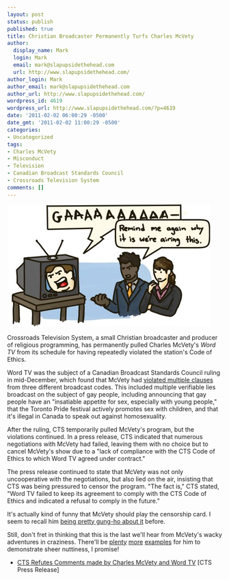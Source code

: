 ```yaml
---
layout: post
status: publish
published: true
title: Christian Broadcaster Permanently Turfs Charles McVety
author:
  display_name: Mark
  login: Mark
  email: mark@slapupsidethehead.com
  url: http://www.slapupsidethehead.com/
author_login: Mark
author_email: mark@slapupsidethehead.com
author_url: http://www.slapupsidethehead.com/
wordpress_id: 4619
wordpress_url: http://www.slapupsidethehead.com/?p=4619
date: '2011-02-02 06:00:29 -0500'
date_gmt: '2011-02-02 11:00:29 -0500'
categories:
- Uncategorized
tags:
- Charles McVety
- Misconduct
- Television
- Canadian Broadcast Standards Council
- Crossroads Television System
comments: []
---
```

![Charles McVety yells incoherently on a television screen while two TV executives ponder why it is they're airing this show.](/wp-content/media/2011/02/mcvety-cancellation.jpg "---AAAAAAAAAAAAYYYYS!")

Crossroads Television System, a small Christian broadcaster and producer of religious programming, has permanently pulled Charles McVety's _Word TV_ from its schedule for having repeatedly violated the station's Code of Ethics.

Word TV was the subject of a Canadian Broadcast Standards Council ruling in mid-December, which found that McVety had [violated multiple clauses](http://www.slapupsidethehead.com/2010/12/anti-gay-lobbyist-violated-broadcast-standards/ "Ouch!") from three different broadcast codes. This included multiple verifiable lies broadcast on the subject of gay people, including announcing that gay people have an "insatiable appetite for sex, especially with young people," that the Toronto Pride festival actively promotes sex with children, and that it's illegal in Canada to speak out against homosexuality.

After the ruling, CTS temporarily pulled McVety's program, but the violations continued. In a press release, CTS indicated that numerous negotiations with McVety had failed, leaving them with no choice but to cancel McVety's show due to a "lack of compliance with the CTS Code of Ethics to which Word TV agreed under contract."

The press release continued to state that McVety was not only uncooperative with the negotiations, but also lied on the air, insisting that CTS was being pressured to censor the program. "The fact is," CTS stated, "Word TV failed to keep its agreement to comply with the CTS Code of Ethics and indicated a refusal to comply in the future."

It's actually kind of funny that McVety should play the censorship card. I seem to recall him [being pretty gung-ho about it](http://www.slapupsidethehead.com/2008/03/film-censorship-bill/ "Hippo what?") before.

Still, don't fret in thinking that this is the last we'll hear from McVety's wacky adventures in craziness. There'll be [plenty](http://www.slapupsidethehead.com/2010/11/charles-mcvety-throws-fits-over-gender-rights-bill/ "Like this") [more](http://www.slapupsidethehead.com/2010/04/lobbyist-militant-homosexual-agenda-behind-sex-ed/ "And this") [examples](http://www.slapupsidethehead.com/2008/10/canada-officially-a-homosexual-country/ "This one's my favourite") for him to demonstrate sheer nuttiness, I promise!

- [CTS Refutes Comments made by Charles McVety and Word TV](http://www.ctstv.com/press.php?release=16) [CTS Press Release]
